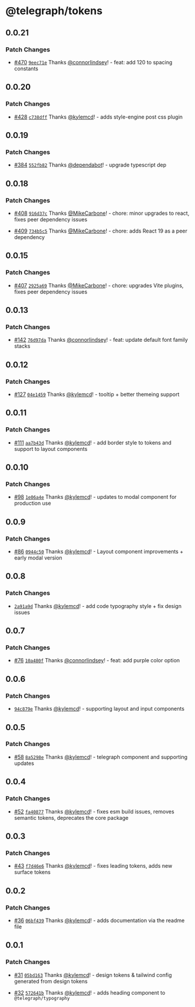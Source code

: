 # @telegraph/tokens

## 0.0.21

### Patch Changes

- [#470](https://github.com/knocklabs/telegraph/pull/470) [`9eec71e`](https://github.com/knocklabs/telegraph/commit/9eec71e19160c4d987d959a62ed02648d1639d2e) Thanks [@connorlindsey](https://github.com/connorlindsey)! - feat: add 120 to spacing constants

## 0.0.20

### Patch Changes

- [#428](https://github.com/knocklabs/telegraph/pull/428) [`c738dff`](https://github.com/knocklabs/telegraph/commit/c738dff0c3686f72cb366d4dd001fbc467dec132) Thanks [@kylemcd](https://github.com/kylemcd)! - adds style-engine post css plugin

## 0.0.19

### Patch Changes

- [#384](https://github.com/knocklabs/telegraph/pull/384) [`552fb82`](https://github.com/knocklabs/telegraph/commit/552fb82a33203c87e58715b4a52ea0c360999636) Thanks [@dependabot](https://github.com/apps/dependabot)! - upgrade typescript dep

## 0.0.18

### Patch Changes

- [#408](https://github.com/knocklabs/telegraph/pull/408) [`916d37c`](https://github.com/knocklabs/telegraph/commit/916d37cc78433eeb70a93e041b18f951d2d25bcd) Thanks [@MikeCarbone](https://github.com/MikeCarbone)! - chore: minor upgrades to react, fixes peer dependency issues

- [#409](https://github.com/knocklabs/telegraph/pull/409) [`734b5c5`](https://github.com/knocklabs/telegraph/commit/734b5c5ee2ac0484a09f534148a4ca1cf23fb3d0) Thanks [@MikeCarbone](https://github.com/MikeCarbone)! - chore: adds React 19 as a peer dependency

## 0.0.15

### Patch Changes

- [#407](https://github.com/knocklabs/telegraph/pull/407) [`2925a69`](https://github.com/knocklabs/telegraph/commit/2925a699379f14b08fc91d2c5f84a143dfda01eb) Thanks [@MikeCarbone](https://github.com/MikeCarbone)! - chore: upgrades Vite plugins, fixes peer dependency issues

## 0.0.13

### Patch Changes

- [#142](https://github.com/knocklabs/telegraph/pull/142) [`76d97da`](https://github.com/knocklabs/telegraph/commit/76d97daac50c92ad6a1e59fcaa73c98728266297) Thanks [@connorlindsey](https://github.com/connorlindsey)! - feat: update default font family stacks

## 0.0.12

### Patch Changes

- [#127](https://github.com/knocklabs/telegraph/pull/127) [`04e1459`](https://github.com/knocklabs/telegraph/commit/04e14597ed2148354923023b3668f63387ce63c4) Thanks [@kylemcd](https://github.com/kylemcd)! - tooltip + better themeing support

## 0.0.11

### Patch Changes

- [#111](https://github.com/knocklabs/telegraph/pull/111) [`aa7b43d`](https://github.com/knocklabs/telegraph/commit/aa7b43d6a43aadab268abb2d93c67ad2c9dd981a) Thanks [@kylemcd](https://github.com/kylemcd)! - add border style to tokens and support to layout components

## 0.0.10

### Patch Changes

- [#98](https://github.com/knocklabs/telegraph/pull/98) [`1e06a4e`](https://github.com/knocklabs/telegraph/commit/1e06a4e505ec5a2d6bdebf3d6355fa9c7f8d12fa) Thanks [@kylemcd](https://github.com/kylemcd)! - updates to modal component for production use

## 0.0.9

### Patch Changes

- [#86](https://github.com/knocklabs/telegraph/pull/86) [`0944c50`](https://github.com/knocklabs/telegraph/commit/0944c50e3043ab010405db468733a78c618777d0) Thanks [@kylemcd](https://github.com/kylemcd)! - Layout component improvements + early modal version

## 0.0.8

### Patch Changes

- [`2a91a9d`](https://github.com/knocklabs/telegraph/commit/2a91a9d77798390afeccbacf9dc1ca232c391668) Thanks [@kylemcd](https://github.com/kylemcd)! - add code typography style + fix design issues

## 0.0.7

### Patch Changes

- [#76](https://github.com/knocklabs/telegraph/pull/76) [`10a480f`](https://github.com/knocklabs/telegraph/commit/10a480f1013bcdfb1805012ce503f4bb7b52e724) Thanks [@connorlindsey](https://github.com/connorlindsey)! - feat: add purple color option

## 0.0.6

### Patch Changes

- [`94c879e`](https://github.com/knocklabs/telegraph/commit/94c879ed645a7b9b1385c2232dfc0d182d20dad2) Thanks [@kylemcd](https://github.com/kylemcd)! - supporting layout and input components

## 0.0.5

### Patch Changes

- [#58](https://github.com/knocklabs/telegraph/pull/58) [`8a5298e`](https://github.com/knocklabs/telegraph/commit/8a5298e344c55dfa38553f1df09f17d90aa78951) Thanks [@kylemcd](https://github.com/kylemcd)! - telegraph component and supporting updates

## 0.0.4

### Patch Changes

- [#52](https://github.com/knocklabs/telegraph/pull/52) [`fa40877`](https://github.com/knocklabs/telegraph/commit/fa408773387bf864fb3d38f13028ba889fef60a5) Thanks [@kylemcd](https://github.com/kylemcd)! - fixes esm build issues, removes semantic tokens, deprecates the core package

## 0.0.3

### Patch Changes

- [#43](https://github.com/knocklabs/telegraph/pull/43) [`f7d46e6`](https://github.com/knocklabs/telegraph/commit/f7d46e6e916f878cadb666032229badb5f182c0f) Thanks [@kylemcd](https://github.com/kylemcd)! - fixes leading tokens, adds new surface tokens

## 0.0.2

### Patch Changes

- [#36](https://github.com/knocklabs/telegraph/pull/36) [`06bf439`](https://github.com/knocklabs/telegraph/commit/06bf439773d05154e9cc4a6523382a73330c4060) Thanks [@kylemcd](https://github.com/kylemcd)! - adds documentation via the readme file

## 0.0.1

### Patch Changes

- [#31](https://github.com/knocklabs/telegraph/pull/31) [`05bd163`](https://github.com/knocklabs/telegraph/commit/05bd1637a93ede8b3ad13c6943c5e454114fca32) Thanks [@kylemcd](https://github.com/kylemcd)! - design tokens & tailwind config generated from design tokens

- [#32](https://github.com/knocklabs/telegraph/pull/32) [`572641b`](https://github.com/knocklabs/telegraph/commit/572641b5eb828f06110a0d573dae8b43e6c33cf1) Thanks [@kylemcd](https://github.com/kylemcd)! - adds heading component to `@telegraph/typography`
